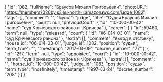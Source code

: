 {
    "id": 1082,
    "fullName": "Браусов Михаил Григорьевич",
    "photoURL": "https://members2020by.s3.eu-north-1.amazonaws.com/judge_1082",
    "tags": [],
    "comment": "",
    "layout": "judge",
    "title": "Судья Браусов Михаил Григорьевич",
    "court": null,
    "previousCourt": {
        "id": "10-000-00-42",
        "name": "суд Кричевского района и г.Кричева"
    },
    "career": [
        {
            "id": 59460,
            "term": null,
            "type": "released",
            "court": {
                "id": "06-014-03-01",
                "name": "суд Кричевского района"
            },
            "extra": [],
            "comment": "выход в отставку",
            "house_id": "06-014-03-01",
            "judge_id": 1082,
            "position": "судья",
            "term_type": "",
            "timestamp": "2017-03-09",
            "decree_number": "77"
        },
        {
            "id": 1297,
            "term": null,
            "type": "appointed",
            "court": {
                "id": "10-000-00-42",
                "name": "суд Кричевского района и г.Кричева"
            },
            "extra": [],
            "comment": "",
            "house_id": "10-000-00-42",
            "judge_id": 1082,
            "position": "судья",
            "term_type": "indefinitely",
            "timestamp": "1997-03-24",
            "decree_number": "208"
        }
    ]
}